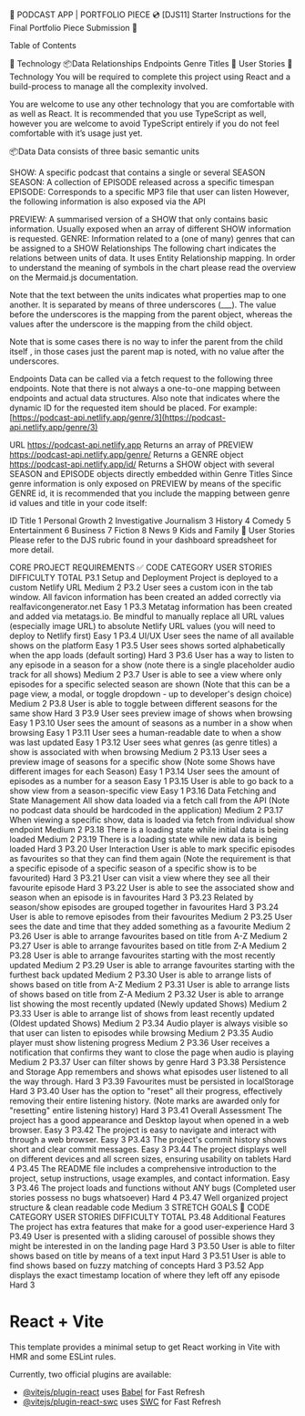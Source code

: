 🎵 PODCAST APP | PORTFOLIO PIECE 💿
[DJS11] Starter Instructions for the Final Portfolio Piece Submission 🚀

Table of Contents

🤖 Technology
📦Data
Relationships
Endpoints
Genre Titles
🧑 User Stories
🤖 Technology
You will be required to complete this project using React and a build-process to manage all the complexity involved.

You are welcome to use any other technology that you are comfortable with as well as React. It is recommended that you use TypeScript as well, however you are welcome to avoid TypeScript entirely if you do not feel comfortable with it’s usage just yet.

📦Data
Data consists of three basic semantic units

SHOW: A specific podcast that contains a single or several SEASON
SEASON: A collection of EPISODE released across a specific timespan
EPISODE: Corresponds to a specific MP3 file that user can listen
However, the following information is also exposed via the API

PREVIEW: A summarised version of a SHOW that only contains basic information. Usually exposed when an array of different SHOW information is requested.
GENRE: Information related to a (one of many) genres that can be assigned to a SHOW
Relationships
The following chart indicates the relations between units of data. It uses Entity Relationship mapping. In order to understand the meaning of symbols in the chart please read the overview on the Mermaid.js documentation.

Note that the text between the units indicates what properties map to one another. It is separated by means of three underscores (___). The value before the underscores is the mapping from the parent object, whereas the values after the underscore is the mapping from the child object.

Note that is some cases there is no way to infer the parent from the child itself , in those cases just the parent map is noted, with no value after the underscores.


Endpoints
Data can be called via a fetch request to the following three endpoints. Note that there is not always a one-to-one mapping between endpoints and actual data structures. Also note that <ID> indicates where the dynamic ID for the requested item should be placed. For example: [https://podcast-api.netlify.app/genre/3](https://podcast-api.netlify.app/genre/3)

URL	
https://podcast-api.netlify.app	Returns an array of PREVIEW
https://podcast-api.netlify.app/genre/<ID>	Returns a GENRE object
https://podcast-api.netlify.app/id/<ID>	Returns a SHOW object with several SEASON and EPISODE objects directly embedded within
Genre Titles
Since genre information is only exposed on PREVIEW by means of the specific GENRE id, it is recommended that you include the mapping between genre id values and title in your code itself:

ID	Title
1	Personal Growth
2	Investigative Journalism
3	History
4	Comedy
5	Entertainment
6	Business
7	Fiction
8	News
9	Kids and Family
🧑 User Stories
Please refer to the DJS rubric found in your dashboard spreadsheet for more detail.

CORE PROJECT REQUIREMENTS ✅
CODE	CATEGORY	USER STORIES	DIFFICULTY	TOTAL
P3.1	Setup and Deployment	Project is deployed to a custom Netlify URL	Medium	2
P3.2		User sees a custom icon in the tab window. All favicon information has been created an added correctly via realfavicongenerator.net	Easy	1
P3.3		Metatag information has been created and added via metatags.io. Be mindful to manually replace all URL values (especially image URL) to absolute Netlify URL values (you will need to deploy to Netlify first)	Easy	1
P3.4	UI/UX	User sees the name of all available shows on the platform	Easy	1
P3.5		User sees shows sorted alphabetically when the app loads (default sorting)	Hard	3
P3.6		User has a way to listen to any episode in a season for a show (note there is a single placeholder audio track for all shows)	Medium	2
P3.7		User is able to see a view where only episodes for a specific selected season are shown (Note that this can be a page view, a modal, or toggle dropdown - up to developer's design choice)	Medium	2
P3.8		User is able to toggle between different seasons for the same show	Hard	3
P3.9		User sees preview image of shows when browsing	Easy	1
P3.10		User sees the amount of seasons as a number in a show when browsing	Easy	1
P3.11		User sees a human-readable date to when a show was last updated	Easy	1
P3.12		User sees what genres (as genre titles) a show is associated with when browsing	Medium	2
P3.13		User sees a preview image of seasons for a specific show (Note some Shows have different images for each Season)	Easy	1
P3.14		User sees the amount of episodes as a number for a season	Easy	1
P3.15		User is able to go back to a show view from a season-specific view	Easy	1
P3.16	Data Fetching and State Management	All show data loaded via a fetch call from the API (Note no podcast data should be hardcoded in the application)	Medium	2
P3.17		When viewing a specific show, data is loaded via fetch from individual show endpoint	Medium	2
P3.18		There is a loading state while initial data is being loaded	Medium	2
P3.19		There is a loading state while new data is being loaded	Hard	3
P3.20	User Interaction	User is able to mark specific episodes as favourites so that they can find them again (Note the requirement is that a specific episode of a specific season of a specific show is to be favourited)	Hard	3
P3.21		User can visit a view where they see all their favourite episode	Hard	3
P3.22		User is able to see the associated show and season when an episode is in favourites	Hard	3
P3.23		Related by season/show episodes are grouped together in favourites	Hard	3
P3.24		User is able to remove episodes from their favourites	Medium	2
P3.25		User sees the date and time that they added something as a favourite	Medium	2
P3.26		User is able to arrange favourites based on title from A-Z	Medium	2
P3.27		User is able to arrange favourites based on title from Z-A	Medium	2
P3.28		User is able to arrange favourites starting with the most recently updated	Medium	2
P3.29		User is able to arrange favourites starting with the furthest back updated	Medium	2
P3.30		User is able to arrange lists of shows based on title from A-Z	Medium	2
P3.31		User is able to arrange lists of shows based on title from Z-A	Medium	2
P3.32		User is able to arrange list showing the most recently updated (Newly updated Shows)	Medium	2
P3.33		User is able to arrange list of shows from least recently updated (Oldest updated Shows)	Medium	2
P3.34		Audio player is always visible so that user can listen to episodes while browsing	Medium	2
P3.35		Audio player must show listening progress	Medium	2
P3.36		User receives a notification that confirms they want to close the page when audio is playing	Medium	2
P3.37		User can filter shows by genre	Hard	3
P3.38	Persistence and Storage	App remembers and shows what episodes user listened to all the way through.	Hard	3
P3.39		Favourites must be persisted in localStorage	Hard	3
P3.40		User has the option to "reset" all their progress, effectively removing their entire listening history. (Note marks are awarded only for "resetting" entire listening history)	Hard	3
P3.41	Overall Assessment	The project has a good appearance and Desktop layout when opened in a web browser.	Easy	3
P3.42		The project is easy to navigate and interact with through a web browser.	Easy	3
P3.43		The project's commit history shows short and clear commit messages.	Easy	3
P3.44		The project displays well on different devices and all screen sizes, ensuring usability on tablets	Hard	4
P3.45		The README file includes a comprehensive introduction to the project, setup instructions, usage examples, and contact information.	Easy	3
P3.46		The project loads and functions without ANY bugs (Completed user stories possess no bugs whatsoever)	Hard	4
P3.47		Well organized project structure & clean readable code	Medium	3
STRETCH GOALS 💪
CODE	CATEGORY	USER STORIES	DIFFICULTY	TOTAL
P3.48	Additional Features	The project has extra features that make for a good user-experience	Hard	3
P3.49		User is presented with a sliding carousel of possible shows they might be interested in on the landing page	Hard	3
P3.50		User is able to filter shows based on title by means of a text input	Hard	3
P3.51		User is able to find shows based on fuzzy matching of concepts	Hard	3
P3.52		App displays the exact timestamp location of where they left off any episode	Hard	3

# React + Vite

This template provides a minimal setup to get React working in Vite with HMR and some ESLint rules.

Currently, two official plugins are available:

- [@vitejs/plugin-react](https://github.com/vitejs/vite-plugin-react/blob/main/packages/plugin-react/README.md) uses [Babel](https://babeljs.io/) for Fast Refresh
- [@vitejs/plugin-react-swc](https://github.com/vitejs/vite-plugin-react-swc) uses [SWC](https://swc.rs/) for Fast Refresh
